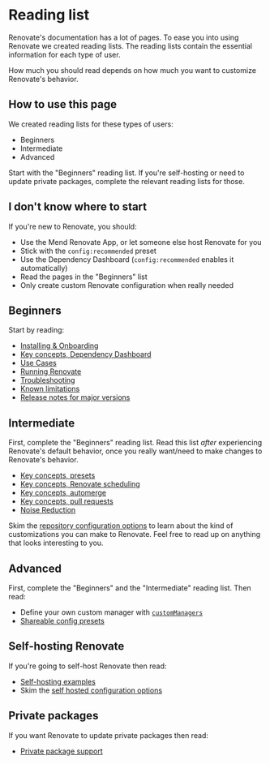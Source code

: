 # Reading list

Renovate's documentation has a lot of pages.
To ease you into using Renovate we created reading lists.
The reading lists contain the essential information for each type of user.

How much you should read depends on how much you want to customize Renovate's behavior.

## How to use this page

We created reading lists for these types of users:

- Beginners
- Intermediate
- Advanced

Start with the "Beginners" reading list.
If you're self-hosting or need to update private packages, complete the relevant reading lists for those.

## I don't know where to start

If you're new to Renovate, you should:

- Use the Mend Renovate App, or let someone else host Renovate for you
- Stick with the `config:recommended` preset
- Use the Dependency Dashboard (`config:recommended` enables it automatically)
- Read the pages in the "Beginners" list
- Only create custom Renovate configuration when really needed

## Beginners

Start by reading:

- [Installing & Onboarding](./getting-started/installing-onboarding.md)
- [Key concepts, Dependency Dashboard](./key-concepts/dashboard.md)
- [Use Cases](./getting-started/use-cases.md)
- [Running Renovate](./getting-started/running.md)
- [Troubleshooting](./troubleshooting.md)
- [Known limitations](./known-limitations.md)
- [Release notes for major versions](./release-notes-for-major-versions.md)

## Intermediate

First, complete the "Beginners" reading list.
Read this list _after_ experiencing Renovate's default behavior, once you really want/need to make changes to Renovate's behavior.

- [Key concepts, presets](./key-concepts/presets.md)
- [Key concepts, Renovate scheduling](./key-concepts/scheduling.md)
- [Key concepts, automerge](./key-concepts/automerge.md)
- [Key concepts, pull requests](./key-concepts/pull-requests.md)
- [Noise Reduction](./noise-reduction.md)

Skim the [repository configuration options](./configuration-options.md) to learn about the kind of customizations you can make to Renovate.
Feel free to read up on anything that looks interesting to you.

## Advanced

First, complete the "Beginners" and the "Intermediate" reading list.
Then read:

- Define your own custom manager with [`customManagers`](./configuration-options.md#custommanagers)
- [Shareable config presets](./config-presets.md)

## Self-hosting Renovate

If you're going to self-host Renovate then read:

- [Self-hosting examples](./examples/self-hosting.md)
- Skim the [self hosted configuration options](./self-hosted-configuration.md)

## Private packages

If you want Renovate to update private packages then read:

- [Private package support](./getting-started/private-packages.md)

